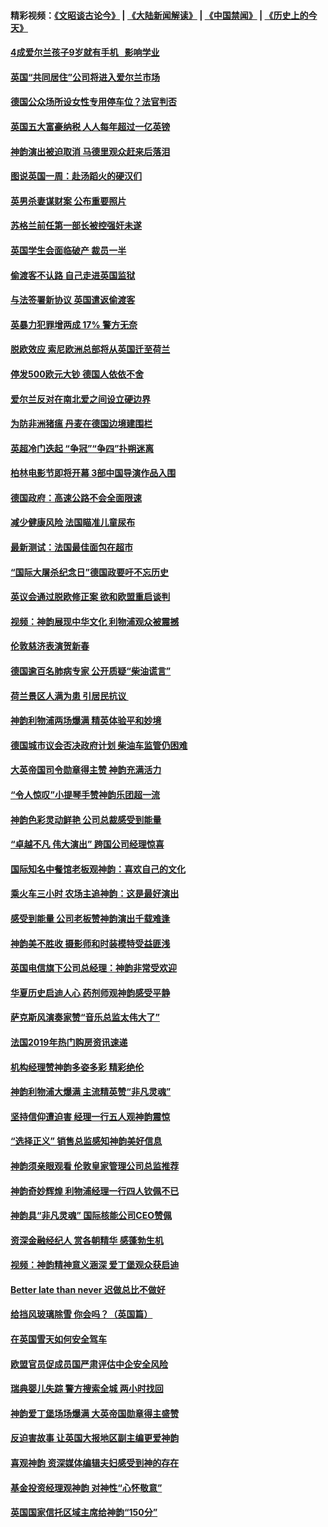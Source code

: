 #### 精彩视频：[《文昭谈古论今》](https://github.com/gfw-breaker/wenzhao) | [《大陆新闻解读》](https://github.com/gfw-breaker/ntdtv-comedy) | [《中国禁闻》](https://github.com/gfw-breaker/ntdtv-news) | [《历史上的今天》](https://github.com/gfw-breaker/today-in-history) 

#### [4成爱尔兰孩子9岁就有手机   影响学业](../pages/nsc974/n11018141.md?t=02031230) 

#### [英国“共同居住”公司将进入爱尔兰市场](../pages/nsc974/n11018074.md?t=02031230) 

#### [德国公众场所设女性专用停车位？法官判否](../pages/nsc974/n11018033.md?t=02031230) 

#### [英国五大富豪纳税 人人每年超过一亿英镑](../pages/nsc974/n11016706.md?t=02031230) 

#### [神韵演出被迫取消 马德里观众赶来后落泪](../pages/nsc974/n11016854.md?t=02031230) 

#### [图说英国一周：赴汤蹈火的硬汉们](../pages/nsc974/n11016810.md?t=02031230) 

#### [英男杀妻谋财案 公布重要照片](../pages/nsc974/n11016778.md?t=02031230) 

#### [苏格兰前任第一部长被控强奸未遂](../pages/nsc974/n11016772.md?t=02031230) 

#### [英国学生会面临破产 裁员一半](../pages/nsc974/n11016766.md?t=02031230) 

#### [偷渡客不认路 自己走进英国监狱](../pages/nsc974/n11016763.md?t=02031230) 

#### [与法签署新协议 英国遣返偷渡客](../pages/nsc974/n11016756.md?t=02031230) 

#### [英暴力犯罪增两成 17% 警方无奈](../pages/nsc974/n11016787.md?t=02031230) 

#### [脱欧效应 索尼欧洲总部将从英国迁至荷兰](../pages/nsc974/n11015209.md?t=02031230) 

#### [停发500欧元大钞 德国人依依不舍](../pages/nsc974/n11015417.md?t=02031230) 

#### [爱尔兰反对在南北爱之间设立硬边界](../pages/nsc974/n11015382.md?t=02031230) 

#### [为防非洲猪瘟 丹麦在德国边境建围栏](../pages/nsc974/n11014368.md?t=02031230) 

#### [英超冷门迭起 “争冠”“争四”扑朔迷离](../pages/nsc974/n11014053.md?t=02031230) 

#### [柏林电影节即将开幕 3部中国导演作品入围](../pages/nsc974/n11013824.md?t=02031230) 

#### [德国政府：高速公路不会全面限速](../pages/nsc974/n11013841.md?t=02031230) 

#### [减少健康风险 法国瞄准儿童尿布](../pages/nsc974/n11012630.md?t=02031230) 

#### [最新测试：法国最佳面包在超市](../pages/nsc974/n11012842.md?t=02031230) 

#### [“国际大屠杀纪念日”德国政要吁不忘历史](../pages/nsc974/n11012513.md?t=02031230) 

#### [英议会通过脱欧修正案 欲和欧盟重启谈判](../pages/nsc974/n11011622.md?t=02031230) 

#### [视频：神韵展现中华文化 利物浦观众被震撼](../pages/nsc974/n11011005.md?t=02031230) 

#### [伦敦慈济表演贺新春](../pages/nsc974/n11011139.md?t=02031230) 

#### [德国逾百名肺病专家 公开质疑“柴油谎言”](../pages/nsc974/n11010325.md?t=02031230) 

#### [荷兰景区人满为患 引居民抗议 ](../pages/nsc974/n11010747.md?t=02031230) 

#### [神韵利物浦两场爆满 精英体验平和妙境](../pages/nsc974/n11010417.md?t=02031230) 

#### [德国城市议会否决政府计划 柴油车监管仍困难](../pages/nsc974/n11010716.md?t=02031230) 

#### [大英帝国司令勋章得主赞 神韵充满活力](../pages/nsc974/n11009434.md?t=02031230) 

#### [“令人惊叹”小提琴手赞神韵乐团超一流](../pages/nsc974/n11009535.md?t=02031230) 

#### [神韵色彩灵动鲜艳 公司总裁感受到能量](../pages/nsc974/n11009391.md?t=02031230) 

#### [“卓越不凡 伟大演出” 跨国公司经理惊喜](../pages/nsc974/n11009359.md?t=02031230) 

#### [国际知名中餐馆老板观神韵：喜欢自己的文化](../pages/nsc974/n11009314.md?t=02031230) 

#### [乘火车三小时 农场主追神韵：这是最好演出](../pages/nsc974/n11009299.md?t=02031230) 

#### [感受到能量 公司老板赞神韵演出千载难逢](../pages/nsc974/n11009226.md?t=02031230) 

#### [神韵美不胜收 摄影师和时装模特受益匪浅](../pages/nsc974/n11009171.md?t=02031230) 

#### [英国电信旗下公司总经理：神韵非常受欢迎](../pages/nsc974/n11008992.md?t=02031230) 

#### [华夏历史启迪人心 药剂师观神韵感受平静](../pages/nsc974/n11007232.md?t=02031230) 

#### [萨克斯风演奏家赞“音乐总监太伟大了”](../pages/nsc974/n11007174.md?t=02031230) 

#### [法国2019年热门购房资讯速递](../pages/nsc974/n10947033.md?t=02031230) 

#### [机构经理赞神韵多姿多彩 精彩绝伦](../pages/nsc974/n11006484.md?t=02031230) 

#### [神韵利物浦大爆满 主流精英赞“非凡灵魂”](../pages/nsc974/n11006697.md?t=02031230) 

#### [坚持信仰遭迫害 经理一行五人观神韵震惊](../pages/nsc974/n11006523.md?t=02031230) 

#### [“选择正义” 销售总监感知神韵美好信息](../pages/nsc974/n11006437.md?t=02031230) 

#### [神韵须亲眼观看 伦敦皇家管理公司总监推荐](../pages/nsc974/n11006402.md?t=02031230) 

#### [神韵奇妙辉煌 利物浦经理一行四人钦佩不已](../pages/nsc974/n11006397.md?t=02031230) 

#### [神韵具“非凡灵魂” 国际核能公司CEO赞佩](../pages/nsc974/n11006353.md?t=02031230) 

#### [资深金融经纪人 赏各朝精华 感蓬勃生机](../pages/nsc974/n11006347.md?t=02031230) 

#### [视频：神韵精神意义涵深 爱丁堡观众获启迪](../pages/nsc974/n11004622.md?t=02031230) 

#### [Better late than never 迟做总比不做好](../pages/nsc974/n11004768.md?t=02031230) 

#### [给挡风玻璃除雪 你会吗？（英国篇）](../pages/nsc974/n11004765.md?t=02031230) 

#### [在英国雪天如何安全驾车](../pages/nsc974/n11004758.md?t=02031230) 

#### [欧盟官员促成员国严肃评估中企安全风险](../pages/nsc974/n11004719.md?t=02031230) 

#### [瑞典婴儿失踪 警方搜索全城 两小时找回](../pages/nsc974/n11004065.md?t=02031230) 

#### [神韵爱丁堡场场爆满 大英帝国勋章得主盛赞](../pages/nsc974/n11003114.md?t=02031230) 

#### [反迫害故事 让英国大报地区副主编更爱神韵](../pages/nsc974/n11003184.md?t=02031230) 

#### [喜观神韵 资深媒体编辑夫妇感受到神的存在](../pages/nsc974/n11003116.md?t=02031230) 

#### [基金投资经理观神韵 对神性“心怀敬意”](../pages/nsc974/n11003069.md?t=02031230) 

#### [英国国家信托区域主席给神韵“150分”](../pages/nsc974/n11003048.md?t=02031230) 

